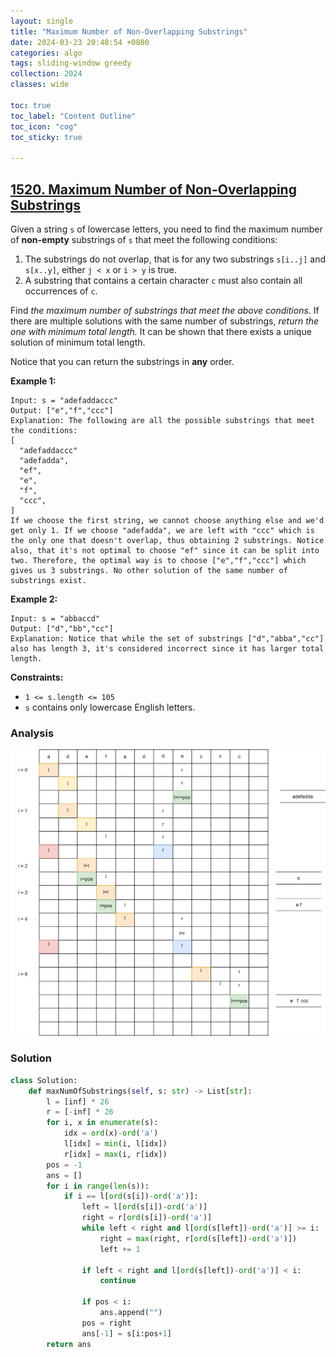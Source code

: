 ```yaml
---
layout: single
title: "Maximum Number of Non-Overlapping Substrings"
date: 2024-03-23 20:48:54 +0800
categories: algo
tags: sliding-window greedy
collection: 2024
classes: wide

toc: true
toc_label: "Content Outline"
toc_icon: "cog"
toc_sticky: true

---
```




## [1520. Maximum Number of Non-Overlapping Substrings](https://leetcode.com/problems/maximum-number-of-non-overlapping-substrings/)



Given a string `s` of lowercase letters, you need to find the maximum number of **non-empty** substrings of `s` that meet the following conditions:

1. The substrings do not overlap, that is for any two substrings `s[i..j]` and `s[x..y]`, either `j < x` or `i > y` is true.
2. A substring that contains a certain character `c` must also contain all occurrences of `c`.

Find *the maximum number of substrings that meet the above conditions*. If there are multiple solutions with the same number of substrings, *return the one with minimum total length.* It can be shown that there exists a unique solution of minimum total length.

Notice that you can return the substrings in **any** order.

 

**Example 1:**

```
Input: s = "adefaddaccc"
Output: ["e","f","ccc"]
Explanation: The following are all the possible substrings that meet the conditions:
[
  "adefaddaccc"
  "adefadda",
  "ef",
  "e",
  "f",
  "ccc",
]
If we choose the first string, we cannot choose anything else and we'd get only 1. If we choose "adefadda", we are left with "ccc" which is the only one that doesn't overlap, thus obtaining 2 substrings. Notice also, that it's not optimal to choose "ef" since it can be split into two. Therefore, the optimal way is to choose ["e","f","ccc"] which gives us 3 substrings. No other solution of the same number of substrings exist.
```

**Example 2:**

```
Input: s = "abbaccd"
Output: ["d","bb","cc"]
Explanation: Notice that while the set of substrings ["d","abba","cc"] also has length 3, it's considered incorrect since it has larger total length.
```

 

**Constraints:**

- `1 <= s.length <= 105`
- `s` contains only lowercase English letters.



### Analysis

![non-overlapping-str](/assets/images/non-overlapping-substr.drawio.svg)

### Solution

```py
class Solution:
    def maxNumOfSubstrings(self, s: str) -> List[str]:
        l = [inf] * 26
        r = [-inf] * 26
        for i, x in enumerate(s):
            idx = ord(x)-ord('a')
            l[idx] = min(i, l[idx])
            r[idx] = max(i, r[idx])
        pos = -1
        ans = []
        for i in range(len(s)):
            if i == l[ord(s[i])-ord('a')]:
                left = l[ord(s[i])-ord('a')]
                right = r[ord(s[i])-ord('a')]
                while left < right and l[ord(s[left])-ord('a')] >= i:
                    right = max(right, r[ord(s[left])-ord('a')])
                    left += 1
                
                if left < right and l[ord(s[left])-ord('a')] < i:
                    continue
                
                if pos < i:
                    ans.append("")
                pos = right
                ans[-1] = s[i:pos+1]
        return ans
```

